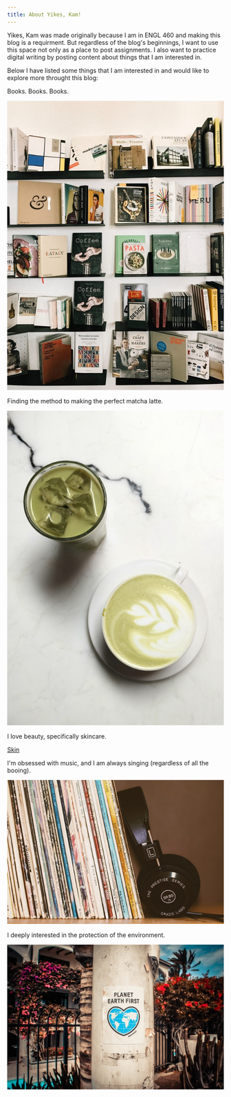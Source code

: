 ```yaml
---
title: About Yikes, Kam!
---
```


Yikes, Kam was made originally because I am in ENGL 460 and making this blog is a requirment. But regardless of the blog's beginnings, I want to use this space not only as a place to post assignments. I also want to practice digital writing by posting content about things that I am interested in. 

Below I have listed some things that I am interested in and would like to explore more throught this blog:

Books. Books. Books. 

![Books](books.jpg)

Finding the method to making the perfect matcha latte. 

![Matcha](matcha.jpg)

I love beauty, specifically skincare.

[Skin](skin.jpg)

I'm obsessed with music, and I am always singing (regardless of all the booing).

![Music](music.jpg)

I deeply interested in the protection of the environment. 

![Earth](earth.jpg)

